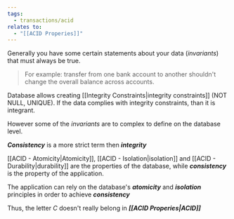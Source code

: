 ```yaml
---
tags:
  - transactions/acid
relates to:
  - "[[ACID Properies]]"
---
```

Generally you have some certain statements about your data (*invariants*) that must always be true.

>For example: transfer from one bank account to another shouldn't change the overall balance across accounts.

Database allows creating [[Integrity Constraints|integrity constraints]] (NOT NULL, UNIQUE). If the data complies with integrity constraints, than it is integrant.

However some of the *invariants* are to complex to define on the database level.

***Consistency*** is a more strict term then ***integrity***

[[ACID - Atomicity|Atomicity]], [[ACID - Isolation|isolation]] and [[ACID - Durability|durability]] are the properties of the database, while ***consistency*** is the property of the application.

The application can rely on the database's ***atomicity*** and ***isolation*** principles in order to achieve ***consistency***

Thus, the letter *C* doesn't really belong in ***[[ACID Properies|ACID]]***